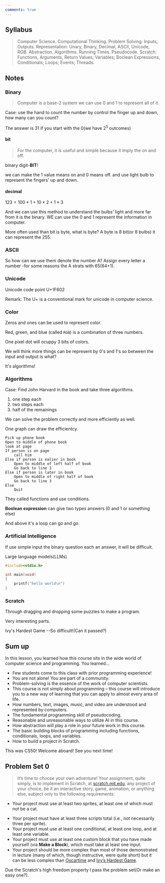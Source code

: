 ```yaml
---
comments: true
---
```

## Syllabus

>Computer Science. Computational Thinking. Problem Solving: Inputs, Outputs. Representation: Unary, Binary, Decimal, ASCII, Unicode, RGB. Abstraction. Algorithms. Running Times. Pseudocode. Scratch: Functions, Arguments, Return Values; Variables; Boolean Expressions, Conditionals; Loops; Events; Threads.


## Notes

### Binary


>Computer is a base-2 system we can use 0 and 1 to represent all of it.


Case: use the hand to count the number by control the finger up and down, how many can you count?

The answer is 31 if you start with the 0(we have $2^{5}$ outcomes)


#### bit

>For the computer, it is useful and simple because it imply the on and off.

binary digit-**BIT**!

we can make the 1 value means on and 0 means off. and use light bulb to represent the fingers' up and down.

#### decimal

$123=100*1+10*2+1*3$

And we can use this method to understand the bulbs' light and more far from it is the binary. WE can use the 0 and 1 represent the information in computer.

More often used than bit is byte, what is byte?
A byte is 8 bit(or 8 bulbs) it can represent the 255.


### ASCII


So how can we use them denote the number A?
Assign every letter a number -for some reasons the A strats with 65(64+1).


### Unicode

Unicode code point U+1F602 

Remark:
The U+ is a conventional mark for unicode in computer science. 


### Color

Zeros and ones can be used to represent color.

Red, green, and blue (called `RGB`) is a combination of three numbers.

One  pixel dot will ocuppy 3 bits of colors.

We will think more things can be represent by 0's and 1's so between the input and output is what?

It's algorithms!

### Algorithms

Case: Find John Harvard in the book and take three algorithms.

1. one step each 
2. two steps each
3. half of the remainings 

We can solve the problem correctly and more efficiently as well.

One graph can draw the efficientcy.


```
Pick up phone book
Open to middle of phone book
look at page 
If person is on page
	call him
Else if person is ealier in book
	Open to middle of left half of book
	Go back to line 3
Else if person is later in book
	Open to middle of right half of book
	Go back to line 3
Else
	Quit 
```

They called functions and use conditions.

**Boolean expression** can give two types answers (0 and 1 or something else)

And above it's a loop can go and go.

### Artificial Intelligence

If use simple input the binary question each an answer, it will be difficult.

Large language models(LLMs)


``` C
#include<stdio.h>

int main(void)
{
	printf("hello world\n")
}
```


### Scratch

Through dragging and dropping some puzzles to make a program.

Very interesting parts.

Ivy's Hardest Game --So difficult!(Can it passed?)


## Sum up

In this lesson, you learned how this course sits in the wide world of computer science and programming. You learned…

- Few students come to this class with prior programming experience!
- You are not alone! You are part of a community.
- Problem-solving is the essence of the work of computer scientists.
- This course is not simply about programming – this course will introduce you to a new way of learning that you can apply to almost every area of life.
- How numbers, text, images, music, and video are understood and represented by computers.
- The fundamental programming skill of pseudocoding.
- Reasonable and unreasonable ways to utilize AI in this course.
- How abstraction will play a role in your future work in this course.
- The basic building blocks of programming including functions, conditionals, loops, and variables.
- How to build a project in Scratch.

This was CS50! Welcome aboard! See you next time!


## Problem Set 0

>It’s time to choose your own adventure! Your assignment, quite simply, is to implement in Scratch, at [scratch.mit.edu](https://scratch.mit.edu/), any project of your choice, be it an interactive story, game, animation, or anything else, subject only to the following requirements:

+ Your project must use at least two sprites, at least one of which must not be a cat.
- Your project must have at least three scripts total (i.e., not necessarily three per sprite).
- Your project must use at least one conditional, at least one loop, and at least one variable.
- Your project must use at least one custom block that you have made yourself (via **Make a Block**), which must take at least one input.
- Your project should be more complex than most of those demonstrated in lecture (many of which, though instructive, were quite short) but it can be less complex than [Oscartime](https://scratch.mit.edu/projects/277537196) and [Ivy’s Hardest Game](https://scratch.mit.edu/projects/326129433).

Due the Scratch's high freedom property I pass the problem set(Or make an easy one?). 



